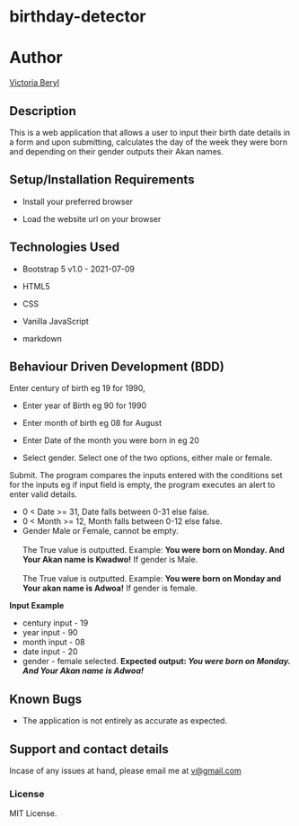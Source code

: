 # birthday-detector

# Author 
[Victoria Beryl](https://github.com/Victoria045)

## Description
This is a web application that allows a user to input their birth date details in a form 
and upon submitting, calculates the day of the week they were born and depending on their gender outputs 
their Akan names.

## Setup/Installation Requirements
* Install your preferred browser

* Load the website url on your browser

## Technologies Used
* Bootstrap 5 v1.0 - 2021-07-09

* HTML5

* CSS

* Vanilla JavaScript

* markdown

## Behaviour Driven Development (BDD)
Enter century of birth eg 19 for 1990,

* Enter year of Birth eg 90 for 1990

* Enter month of birth eg 08 for August

* Enter Date of the month you were born in eg 20

* Select gender. 
    Select one of the two options,
    either male or female.

Submit.
The program compares the inputs entered with the conditions set for the inputs eg if input field is empty, the program executes an alert to enter valid details.
* 0 < Date >= 31, Date falls between 0-31 else false.
* 0 < Month >= 12, Month falls between 0-12 else false.
* Gender Male or Female, cannot be empty. <br/>  
The True value is outputted. Example: **You were born on Monday. And Your Akan name is Kwadwo!** If gender is Male.<br/><br/>
The True value is outputted. Example: **You were born on Monday and Your akan name is  Adwoa!** If gender is female.  

**Input Example**
* century input - 19
* year input - 90
* month input - 08
* date input - 20
* gender - female selected.
**Expected output: *You were born on Monday. And Your Akan name is Adwoa!*** 

## Known Bugs
* The application is not entirely as accurate as expected.

## Support and contact details
Incase of any issues at hand, please email me at v@gmail.com
### License
MIT License. 